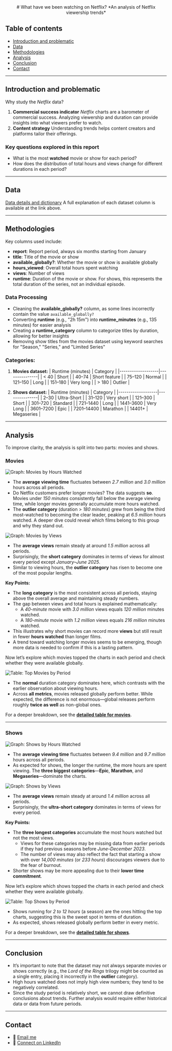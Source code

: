 <div align="center">
# What have we been watching on Netflix?
*An analysis of Netflix viewership trends*
</div>

## Table of contents
- [Introduction and problematic](#introduction-and-problematic)
- [Data](#data)
- [Methodologies](#methodologies)
- [Analysis](#analysis)
- [Conclusion](#conclusion)
- [Contact](#contact)

---

## Introduction and problematic
Why study the *Netflix* data?
1. **Commercial success indicator**
   *Netflix* charts are a barometer of commercial success. Analyzing viewership and duration can provide insights into what viewers prefer to watch.
2. **Content strategy**
   Understanding trends helps content creators and platforms tailor their offerings.

### Key questions explored in this report
- What is the most **watched** movie or show for each period?
- How does the distribution of total hours and views change for different durations in each period?

---

## Data
[Data details and dictionary](https://github.com/rfordatascience/tidytuesday/blob/main/data/2025/2025-07-29/readme.md)
A full explanation of each dataset column is available at the link above.

---

## Methodologies
Key columns used include:
- **report**: Report period, always six months starting from January
- **title**: Title of the movie or show
- **available_globally?**: Whether the movie or show is available globally
- **hours_viewed**: Overall total hours spent watching
- **views**: Number of views
- **runtime**: Duration of the movie or show. For shows, this represents the total duration of the series, not an individual episode.

### Data Processing
- Cleaning the **available_globally?** column, as some lines incorrectly contain the value `available_globally?`
- Converting **runtime** (e.g., "2h 15m") into **runtime_minutes** (e.g., 135 minutes) for easier analysis
- Creating a **runtime_category** column to categorize titles by duration, allowing for better insights
- Removing show titles from the movies dataset using keyword searches for "Season," "Series," and "Limited Series"

### Categories:
1. **Movies dataset:**
   | Runtime (minutes) | Category      |
   |-------------------|---------------|
   | < 40              | Short         |
   | 40–74             | Short feature |
   | 75–120            | Normal        |
   | 121–150           | Long          |
   | 151–180           | Very long     |
   | > 180             | Outlier       |

2. **Shows dataset:**
   | Runtime (minutes) | Category      |
   |-------------------|---------------|
   | 2–30              | Ultra-Short   |
   | 31–120            | Very short    |
   | 121–300           | Short         |
   | 301–720           | Standard      |
   | 721–1440          | Long          |
   | 1441–3600         | Very Long     |
   | 3601–7200         | Epic          |
   | 7201–14400        | Marathon      |
   | 14401+            | Megaseries    |

---

## Analysis
To improve clarity, the analysis is split into two parts: movies and shows.

### Movies
![Graph: Movies by Hours Watched](https://github.com/FabienHaury/TidyTuesday/blob/main/2025/What%20have%20we%20been%20watching%20on%20Netflix%3F/Plots/Graphics/graph_movies_hours.png)
- The **average viewing time** fluctuates between *2.7 million* and *3.0 million* hours across all periods.
- Do Netflix customers prefer longer movies? The data suggests **so**. Movies under *150 minutes* consistently fall below the average viewing time, while longer movies generally accumulate more hours watched.
- The **outlier category** (duration > *180 minutes*) grew from being the third most-watched to becoming the clear leader, peaking at *6.5 million* hours watched. A deeper dive could reveal which films belong to this group and why they stand out.

![Graph: Movies by Views](https://github.com/FabienHaury/TidyTuesday/blob/main/2025/What%20have%20we%20been%20watching%20on%20Netflix%3F/Plots/Graphics/graph_movies_views.png)
- The **average views** remain steady at around *1.5 million* across all periods.
- Surprisingly, the **short category** dominates in terms of views for almost every period except *January–June 2025*.
- Similar to viewing hours, the **outlier category** has risen to become one of the most popular lengths.

**Key Points:**
- The **long category** is the most consistent across all periods, staying above the overall average and maintaining steady numbers.
- The gap between views and total hours is explained mathematically:
  - A *40-minute* movie with *3.0 million* views equals *120 million* minutes watched.
  - A *180-minute* movie with *1.2 million* views equals *216 million* minutes watched.
- This illustrates why short movies can record more **views** but still result in fewer **hours watched** than longer films.
- A trend toward watching longer movies seems to be emerging, though more data is needed to confirm if this is a lasting pattern.

Now let’s explore which movies topped the charts in each period and check whether they were available globally.

![Table: Top Movies by Period](https://github.com/FabienHaury/TidyTuesday/blob/main/2025/What%20have%20we%20been%20watching%20on%20Netflix%3F/Plots/Tables/tab_movies_best_title.png)
- The **normal** duration category dominates here, which contrasts with the earlier observation about viewing hours.
- Across **all metrics**, movies released globally perform better. While expected, the difference is not enormous—global releases perform roughly **twice as well** as non-global ones.

For a deeper breakdown, see the **[detailed table for movies](https://github.com/FabienHaury/TidyTuesday/blob/main/2025/What%20have%20we%20been%20watching%20on%20Netflix%3F/Plots/Tables/tab_movies_report_avail_cat.png)**.

---

### Shows
![Graph: Shows by Hours Watched](https://github.com/FabienHaury/TidyTuesday/blob/main/2025/What%20have%20we%20been%20watching%20on%20Netflix%3F/Plots/Graphics/graph_shows_hours.png)
- The **average viewing time** fluctuates between *9.4 million* and *9.7 million* hours across all periods.
- As expected for shows, the longer the runtime, the more hours are spent viewing. The **three biggest categories**—**Epic**, **Marathon**, and **Megaseries**—dominate the charts.

![Graph: Shows by Views](https://github.com/FabienHaury/TidyTuesday/blob/main/2025/What%20have%20we%20been%20watching%20on%20Netflix%3F/Plots/Graphics/graph_shows_views.png)
- The **average views** remain steady at around *1.4 million* across all periods.
- Surprisingly, the **ultra-short category** dominates in terms of views for every period.

**Key Points:**
- The **three longest categories** accumulate the most hours watched but not the most views.
  - Views for these categories may be missing data from earlier periods if they had previous seasons before *June–December 2023*.
  - The number of views may also reflect the fact that starting a show with over *14,000 minutes* (or *233 hours*) discourages viewers due to the fear of burnout.
- Shorter shows may be more appealing due to their **lower time commitment**.

Now let’s explore which shows topped the charts in each period and check whether they were available globally.

![Table: Top Shows by Period](https://github.com/FabienHaury/TidyTuesday/blob/main/2025/What%20have%20we%20been%20watching%20on%20Netflix%3F/Plots/Tables/tab_shows_best_title.png)
- Shows running for *2 to 12 hours* (a season) are the ones hitting the top charts, suggesting this is the sweet spot in terms of duration.
- As expected, shows released globally perform better in every metric.

For a deeper breakdown, see the **[detailed table for shows](https://github.com/FabienHaury/TidyTuesday/blob/main/2025/What%20have%20we%20been%20watching%20on%20Netflix%3F/Plots/Tables/tab_shows_report_avail_cat.png)**.

---

## Conclusion
- It’s important to note that the dataset may not always separate movies or shows correctly (e.g., the *Lord of the Rings* trilogy might be counted as a single entry, placing it incorrectly in the **outlier** category).
- High hours watched does not imply high view numbers; they tend to be negatively correlated.
- Since the study period is relatively short, we cannot draw definitive conclusions about trends. Further analysis would require either historical data or data from future periods.

---

## Contact
- 📧 [Email me](mailto:67912775+FabienHaury@users.noreply.github.com)
- 💼 [Connect on LinkedIn](https://www.linkedin.com/in/fabienhaury/)
